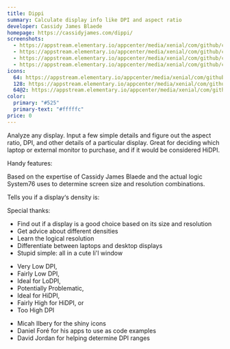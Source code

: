 ```yaml
---
title: Dippi
summary: Calculate display info like DPI and aspect ratio
developer: Cassidy James Blaede
homepage: https://cassidyjames.com/dippi/
screenshots:
  - https://appstream.elementary.io/appcenter/media/xenial/com/github/cassidyjames.dippi.desktop/9F6926B3F8BDC8A67C2721B86B63FD48/screenshots/image-1_orig.png
  - https://appstream.elementary.io/appcenter/media/xenial/com/github/cassidyjames.dippi.desktop/9F6926B3F8BDC8A67C2721B86B63FD48/screenshots/image-2_orig.png
  - https://appstream.elementary.io/appcenter/media/xenial/com/github/cassidyjames.dippi.desktop/9F6926B3F8BDC8A67C2721B86B63FD48/screenshots/image-3_orig.png
  - https://appstream.elementary.io/appcenter/media/xenial/com/github/cassidyjames.dippi.desktop/9F6926B3F8BDC8A67C2721B86B63FD48/screenshots/image-4_orig.png
icons:
  64: https://appstream.elementary.io/appcenter/media/xenial/com/github/cassidyjames.dippi.desktop/9F6926B3F8BDC8A67C2721B86B63FD48/icons/64x64/com.github.cassidyjames.dippi_com.github.cassidyjames.dippi.png
  128: https://appstream.elementary.io/appcenter/media/xenial/com/github/cassidyjames.dippi.desktop/9F6926B3F8BDC8A67C2721B86B63FD48/icons/128x128/com.github.cassidyjames.dippi_com.github.cassidyjames.dippi.png
  64@2: https://appstream.elementary.io/appcenter/media/xenial/com/github/cassidyjames.dippi.desktop/9F6926B3F8BDC8A67C2721B86B63FD48/icons/64x64@2/com.github.cassidyjames.dippi_com.github.cassidyjames.dippi.png
color:
  primary: "#525"
  primary-text: "#fffffc"
price: 0
---
```


<p>Analyze any display. Input a few simple details and figure out the aspect ratio, DPI, and other details of a particular display. Great for deciding which laptop or external monitor to purchase, and if it would be considered HiDPI.</p>
<p>Handy features:</p>
<p>Based on the expertise of Cassidy James Blaede and the actual logic System76 uses to determine screen size and resolution combinations.</p>
<p>Tells you if a display‘s density is:</p>
<p>Special thanks:</p>
<ul>
  <li>Find out if a display is a good choice based on its size and resolution</li>
  <li>Get advice about different densities</li>
  <li>Learn the logical resolution</li>
  <li>Differentiate between laptops and desktop displays</li>
  <li>Stupid simple: all in a cute li&apos;l window</li>
</ul>
<ul>
  <li>Very Low DPI,</li>
  <li>Fairly Low DPI,</li>
  <li>Ideal for LoDPI,</li>
  <li>Potentially Problematic,</li>
  <li>Ideal for HiDPI,</li>
  <li>Fairly High for HiDPI, or</li>
  <li>Too High DPI</li>
</ul>
<ul>
  <li>Micah Ilbery for the shiny icons</li>
  <li>Daniel Foré for his apps to use as code examples</li>
  <li>David Jordan for helping determine DPI ranges</li>
</ul>
